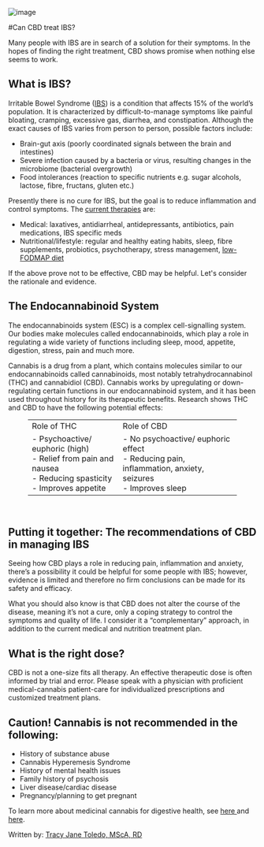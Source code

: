 ![image](https://tracyjanenutrition.com/wp-content/uploads/2019/11/kimzy-nanney-b2haCjfk_cM-unsplash-scaled.jpg)

#Can CBD treat IBS?  


<!-- wp:paragraph -->
<p>Many people with IBS are in search of a solution for their symptoms. In the hopes of finding the right treatment, CBD shows promise when nothing else seems to work. </p>
<!-- /wp:paragraph -->

<!-- wp:heading -->
<h2>What is IBS?</h2>
<!-- /wp:heading -->

<!-- wp:paragraph -->
<p>Irritable Bowel Syndrome (<a rel="noreferrer noopener" aria-label=" (opens in a new tab)" href="https://www.mayoclinic.org/diseases-conditions/irritable-bowel-syndrome/symptoms-causes/syc-20360016" target="_blank">IBS</a>) is a condition that affects 15% of the world’s population. It is characterized by difficult-to-manage symptoms like painful bloating, cramping, excessive gas, diarrhea, and constipation. Although the exact causes of IBS varies from person to person, possible factors include:</p>
<!-- /wp:paragraph -->

<!-- wp:list -->
<ul><li>Brain-gut axis (poorly coordinated signals between the brain and intestines)</li><li>Severe infection caused by a bacteria or virus, resulting changes in the microbiome (bacterial overgrowth)</li><li>Food intolerances (reaction to specific nutrients e.g. sugar alcohols, lactose, fibre, fructans, gluten etc.)</li></ul>
<!-- /wp:list -->

<!-- wp:paragraph -->
<p>Presently there is no cure for IBS, but the goal is to reduce inflammation and control symptoms. The <a href="https://www.mayoclinic.org/diseases-conditions/irritable-bowel-syndrome/diagnosis-treatment/drc-20360064" target="_blank" rel="noreferrer noopener" aria-label=" (opens in a new tab)">current therapies</a> are:</p>
<!-- /wp:paragraph -->

<!-- wp:list -->
<ul><li>Medical: laxatives, antidiarrheal, antidepressants, antibiotics, pain medications, IBS specific meds</li><li>Nutritional/lifestyle: regular and healthy eating habits, sleep, fibre supplements, probiotics, psychotherapy, stress management, <a rel="noreferrer noopener" aria-label=" (opens in a new tab)" href="https://tracyjanenutrition.com/how-to-eat-in-season-with-the-low-fodmap-diet/" target="_blank">low-FODMAP diet</a></li></ul>
<!-- /wp:list -->

<!-- wp:paragraph -->
<p>If the above prove not to be effective, CBD may be helpful. Let's consider the rationale and evidence. </p>
<!-- /wp:paragraph -->

<!-- wp:heading -->
<h2>The Endocannabinoid System </h2>
<!-- /wp:heading -->

<!-- wp:paragraph -->
<p>The endocannabinoids system (ESC) is a complex cell-signalling system. Our bodies make molecules called endocannabinoids, which play a role in regulating a wide variety of functions including sleep, mood, appetite, digestion, stress, pain and much more.&nbsp;</p>
<!-- /wp:paragraph -->

<!-- wp:paragraph -->
<p>Cannabis is a drug from a plant, which contains molecules similar to our endocannabinoids called cannabinoids, most notably tetrahydrocannabinol (THC) and cannabidiol (CBD). Cannabis works by upregulating or down-regulating certain functions in our endocannabinoid system, and it has been used throughout history for its therapeutic benefits. Research shows THC and CBD to have the following potential effects: </p>
<!-- /wp:paragraph -->

<!-- wp:table -->
<figure class="wp-block-table"><table><tbody><tr><td>Role of THC</td><td>Role of CBD</td></tr><tr><td>- Psychoactive/ euphoric (high)<br>- Relief from pain and nausea<br>- Reducing spasticity<br>- Improves appetite</td><td>- No psychoactive/ euphoric effect<br>- Reducing pain, inflammation, anxiety, seizures<br>- Improves sleep</td></tr></tbody></table></figure>
<!-- /wp:table -->

<!-- wp:html -->
<br>
<!-- /wp:html -->

<!-- wp:heading -->
<h2>Putting it together: The recommendations of CBD in managing IBS</h2>
<!-- /wp:heading -->

<!-- wp:paragraph -->
<p>Seeing how CBD plays a role in reducing pain, inflammation and anxiety, there’s a possibility it could be helpful for some people with IBS; however, evidence is limited and therefore no firm conclusions can be made for its safety and efficacy.&nbsp;</p>
<!-- /wp:paragraph -->

<!-- wp:paragraph -->
<p>What you should also know is that CBD does not alter the course of the disease, meaning it’s not a cure, only a coping strategy to control the symptoms and quality of life. I consider it a “complementary” approach, in addition to the current medical and nutrition treatment plan.</p>
<!-- /wp:paragraph -->

<!-- wp:heading -->
<h2>What is the right dose?</h2>
<!-- /wp:heading -->

<!-- wp:paragraph -->
<p>CBD is not a one-size fits all therapy. An effective therapeutic dose is often informed by trial and error. Please speak with a physician with proficient medical-cannabis patient-care for individualized prescriptions and customized treatment plans.</p>
<!-- /wp:paragraph -->

<!-- wp:heading -->
<h2>Caution! Cannabis is not recommended in the following:</h2>
<!-- /wp:heading -->

<!-- wp:list -->
<ul><li>History of substance abuse&nbsp;</li><li>Cannabis Hyperemesis Syndrome</li><li>History of mental health issues</li><li>Family history of psychosis</li><li>Liver disease/cardiac disease</li><li>Pregnancy/planning to get pregnant</li></ul>
<!-- /wp:list -->

<!-- wp:paragraph -->
<p>To learn more about medicinal cannabis for digestive health, see <a rel="noreferrer noopener" aria-label=" (opens in a new tab)" href="https://cdhf.ca/health-lifestyle/medical-cannabis/?fbclid=IwAR2XeamjlW4uhOjcMhLN_59hCeiLt0QI_yQFuPbzWzAJOwwNMOflfJNnTds" target="_blank">here </a>and<a rel="noreferrer noopener" aria-label=" (opens in a new tab)" href="https://cdhf.ca/health-lifestyle/medical-cannabis-laying-out-the-evidence-webinar/?fbclid=IwAR2EUEp0NO3KnXSzFLfkNWClkGF6cO11kJPtoNVT1EAhP2G-8HPinkythXg" target="_blank"> here</a>. </p>
<!-- /wp:paragraph -->

<!-- wp:paragraph -->
<p></p>
<!-- /wp:paragraph -->

<!-- wp:paragraph -->
<p>Written by: <a href="http://tracyjanenutrition.com" target="_blank" rel="noreferrer noopener" aria-label="Tracy Jane Toledo, MScA, RD (opens in a new tab)">Tracy Jane Toledo, MScA, RD</a></p>
<!-- /wp:paragraph -->